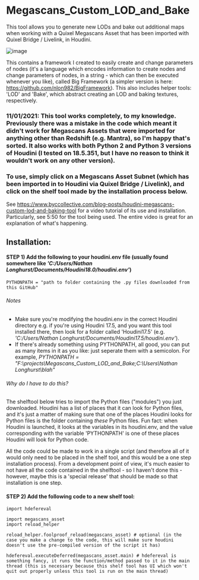 # Megascans_Custom_LOD_and_Bake
This tool allows you to generate new LODs and bake out additional maps when working with a Quixel Megascans Asset that has been imported with Quixel Bridge / Livelink, in Houdini.

![image](https://user-images.githubusercontent.com/69462081/110022718-263a0a80-7d91-11eb-8ed9-25c0c2953734.png)

This contains a framework I created to easily create and change parameters of nodes (it's a language which encodes information to create nodes and change parameters of nodes, in a string - which can then be executed whenever you like), called Big Framework (a simpler version is here: https://github.com/nlon982/BigFramework). This also includes helper tools: 'LOD' and 'Bake', which abstract creating an LOD and baking textures, respectively.

### 11/01/2021: This tool works completely, to my knowledge. Previously there was a mistake in the code which meant it didn't work for Megascans Assets that were imported for anything other than Redshift (e.g. Mantra), so I'm happy that's sorted. It also works with both Python 2 and Python 3 versions of Houdini (I tested on 18.5.351, but I have no reason to think it wouldn't work on any other version).

### To use, simply click on a Megascans Asset Subnet (which has been imported in to Houdini via Quixel Bridge / Livelink), and click on the shelf tool made by the installation process below.

See https://www.byccollective.com/blog-posts/houdini-megascans-custom-lod-and-baking-tool for a video tutorial of its use and installation. Particularly, see 5:50 for the tool being used. The entire video is great for an explanation of what's happening.

## Installation:

#### STEP 1) Add the following to your houdini.env file (usually found somewhere like *'C:/Users/Nathan Longhurst/Documents/Houdini18.0/houdini.env'*)
```
PYTHONPATH = "path to folder containing the .py files downloaded from this GitHub"
```

###### Notes
- Make sure you're modifying the houdini.env in the correct Houdini directory e.g. if you're using Houdini 17.5, and you want this tool installed there, then look for a folder called 'Houdini17.5' (e.g. *'C:/Users/Nathan Longhurst/Documents/Houdini17.5/houdini.env'*). 
- If there's already something using PYTHONPATH, all good, you can put as many items in it as you like: just seperate them with a semicolon. For example, *PYTHONPATH = "F:\projects\Megascans_Custom_LOD_and_Bake;C:\Users\Nathan Longhurst\blah"*

###### Why do I have to do this? 
The shelftool below tries to import the Python files ("modules") you just downloaded. Houdini has a list of places that it can look for Python files, and it's just a matter of making sure that one of the places Houdini looks for Python files is the folder containing *these* Python files. Fun fact: when Houdini is launched, it looks at the variables in its houdini.env, and the value corresponding with the variable 'PYTHONPATH' is one of these places Houdini will look for Python code.

All the code could be made to work in a single script (and therefore all of it would only need to be placed in the shelf tool, and this would be a one step installation process). From a development point of view, it's much easier to not have all the code contained in the shelftool - so I haven't done this - however, maybe this is a 'special release' that should be made so that installation is one step.

#### STEP 2) Add the following code to a new shelf tool:

```
import hdefereval

import megascans_asset
import reload_helper

reload_helper.foolproof_reload(megascans_asset) # optional (in the case you make a change to the code, this will make sure houdini doesn't use the pre-compiled version of the script it has)

hdefereval.executeDeferred(megascans_asset.main) # hdefereval is something fancy, it runs the function/method passed to it in the main thread (this is necessary because this shelf tool has UI which won't quit out properly unless this tool is run on the main thread)
```


